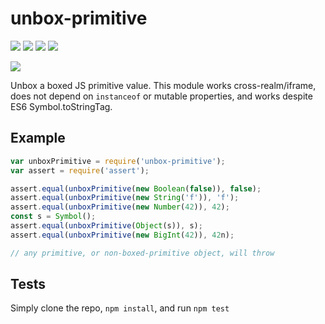 # unbox-primitive

[![](https://david-dm.org/ljharb/unbox-primitive.svg)](https://david-dm.org/ljharb/unbox-primitive) [![](https://david-dm.org/ljharb/unbox-primitive/dev-status.svg)](https://david-dm.org/ljharb/unbox-primitive#info=devDependencies) [![](https://img.shields.io/npm/l/unbox-primitive.svg)](https://github.com/giulibar/Konect/tree/36adf0373135e1ba10f3740caa61d089557aa08e/node_modules/unbox-primitive/LICENSE/README.md) [![](https://img.shields.io/npm/dm/unbox-primitive.svg)](https://npm-stat.com/charts.html?package=unbox-primitive)

[![](https://nodei.co/npm/unbox-primitive.png?downloads=true&stars=true)](https://npmjs.org/package/unbox-primitive)

Unbox a boxed JS primitive value. This module works cross-realm/iframe, does not depend on `instanceof` or mutable properties, and works despite ES6 Symbol.toStringTag.

## Example

```javascript
var unboxPrimitive = require('unbox-primitive');
var assert = require('assert');

assert.equal(unboxPrimitive(new Boolean(false)), false);
assert.equal(unboxPrimitive(new String('f')), 'f');
assert.equal(unboxPrimitive(new Number(42)), 42);
const s = Symbol();
assert.equal(unboxPrimitive(Object(s)), s);
assert.equal(unboxPrimitive(new BigInt(42)), 42n);

// any primitive, or non-boxed-primitive object, will throw
```

## Tests

Simply clone the repo, `npm install`, and run `npm test`

